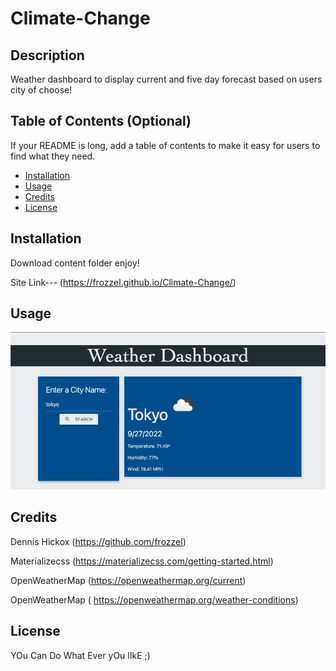 # Climate-Change


## Description

Weather dashboard to display current and five day forecast based on users city of choose!

## Table of Contents (Optional)

If your README is long, add a table of contents to make it easy for users to find what they need.

- [Installation](#installation)
- [Usage](#usage)
- [Credits](#credits)
- [License](#license)

## Installation

Download content folder enjoy!

 Site Link--- (https://frozzel.github.io/Climate-Change/)

## Usage


![Screen Shot](./assets/images/Shot%20.png)
    
## Credits
Dennis Hickox (https://github.com/frozzel)

Materializecss (https://materializecss.com/getting-started.html)

OpenWeatherMap  (https://openweathermap.org/current)

OpenWeatherMap  ( https://openweathermap.org/weather-conditions)


## License

YOu Can Do What Ever yOu lIkE ;)